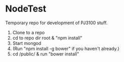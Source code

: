 # NodeTest
Temporary repo for development of PJ3100 stuff.<br>
1. Clone to a repo<br>
2. cd to repo dir root & "npm install"<br>
3. Start mongod
4. (Run "npm install -g bower" if you haven't already.)<br>
5. cd /public/ & run "bower install"<br>
